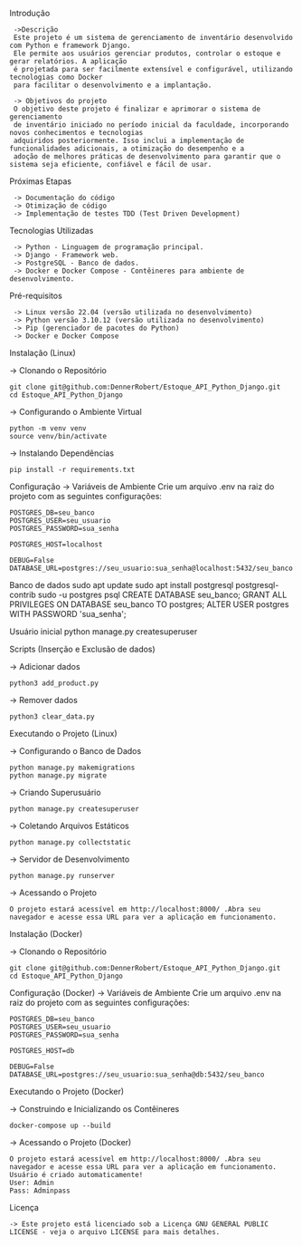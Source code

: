 Introdução
    
     ->Descrição
     Este projeto é um sistema de gerenciamento de inventário desenvolvido com Python e framework Django. 
     Ele permite aos usuários gerenciar produtos, controlar o estoque e gerar relatórios. A aplicação 
     é projetada para ser facilmente extensível e configurável, utilizando tecnologias como Docker
     para facilitar o desenvolvimento e a implantação.

     -> Objetivos do projeto
     O objetivo deste projeto é finalizar e aprimorar o sistema de gerenciamento
     de inventário iniciado no período inicial da faculdade, incorporando novos conhecimentos e tecnologias
     adquiridos posteriormente. Isso inclui a implementação de funcionalidades adicionais, a otimização do desempenho e a 
     adoção de melhores práticas de desenvolvimento para garantir que o sistema seja eficiente, confiável e fácil de usar.

Próximas Etapas

     -> Documentação do código
     -> Otimização de código
     -> Implementação de testes TDD (Test Driven Development)

Tecnologias Utilizadas

     -> Python - Linguagem de programação principal.
     -> Django - Framework web.
     -> PostgreSQL - Banco de dados.
     -> Docker e Docker Compose - Contêineres para ambiente de desenvolvimento.

Pré-requisitos

     -> Linux versão 22.04 (versão utilizada no desenvolvimento)
     -> Python versão 3.10.12 (versão utilizada no desenvolvimento)
     -> Pip (gerenciador de pacotes do Python)
     -> Docker e Docker Compose

Instalação (Linux)
     
  -> Clonando o Repositório
    
    git clone git@github.com:DennerRobert/Estoque_API_Python_Django.git
    cd Estoque_API_Python_Django

  -> Configurando o Ambiente Virtual
    
    python -m venv venv
    source venv/bin/activate

  -> Instalando Dependências
   
    pip install -r requirements.txt

Configuração
    -> Variáveis de Ambiente
    Crie um arquivo .env na raiz do projeto com as seguintes configurações:
    
    POSTGRES_DB=seu_banco
    POSTGRES_USER=seu_usuario
    POSTGRES_PASSWORD=sua_senha

    POSTGRES_HOST=localhost

    DEBUG=False
    DATABASE_URL=postgres://seu_usuario:sua_senha@localhost:5432/seu_banco

Banco de dados
    sudo apt update
    sudo apt install postgresql postgresql-contrib
    sudo -u postgres psql
      CREATE DATABASE seu_banco;
      GRANT ALL PRIVILEGES ON DATABASE seu_banco TO postgres;
      ALTER USER postgres WITH PASSWORD 'sua_senha';

Usuário inicial
    python manage.py createsuperuser

Scripts (Inserção e Exclusão de dados)
  
  -> Adicionar dados
      
    python3 add_product.py
  
  -> Remover dados
    
    python3 clear_data.py
  
Executando o Projeto (Linux)

  -> Configurando o Banco de Dados

    python manage.py makemigrations
    python manage.py migrate

  -> Criando Superusuário
    
    python manage.py createsuperuser

  -> Coletando Arquivos Estáticos
    
    python manage.py collectstatic

  -> Servidor de Desenvolvimento

    python manage.py runserver

  -> Acessando o Projeto

    O projeto estará acessível em http://localhost:8000/ .Abra seu navegador e acesse essa URL para ver a aplicação em funcionamento.


Instalação (Docker)
     
  -> Clonando o Repositório
    
    git clone git@github.com:DennerRobert/Estoque_API_Python_Django.git
    cd Estoque_API_Python_Django

Configuração (Docker)
    -> Variáveis de Ambiente
    Crie um arquivo .env na raiz do projeto com as seguintes configurações:
    
    POSTGRES_DB=seu_banco
    POSTGRES_USER=seu_usuario
    POSTGRES_PASSWORD=sua_senha

    POSTGRES_HOST=db

    DEBUG=False
    DATABASE_URL=postgres://seu_usuario:sua_senha@db:5432/seu_banco
  
Executando o Projeto (Docker)

  -> Construindo e Inicializando os Contêineres

    docker-compose up --build

  -> Acessando o Projeto (Docker)

    O projeto estará acessível em http://localhost:8000/ .Abra seu navegador e acesse essa URL para ver a aplicação em funcionamento.
    Usuário é criado automaticamente!
    User: Admin
    Pass: Adminpass

Licença

    -> Este projeto está licenciado sob a Licença GNU GENERAL PUBLIC LICENSE - veja o arquivo LICENSE para mais detalhes.

